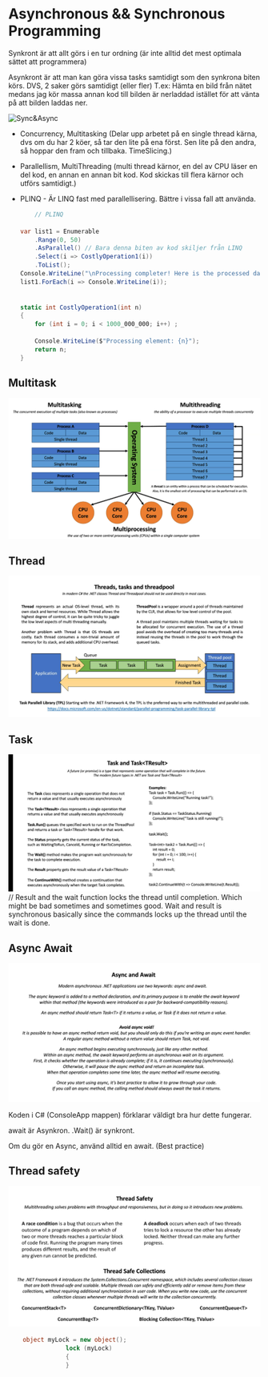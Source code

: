 # Asynchronous && Synchronous Programming

Synkront är att allt görs i en tur ordning (är inte alltid det mest optimala sättet att programmera)

Asynkront är att man kan göra vissa tasks samtidigt som den synkrona biten körs. DVS, 2 saker görs samtidigt (eller fler) T.ex: Hämta en bild från nätet medans jag kör massa annan kod till bilden är nerladdad istället för att vänta på att bilden laddas ner.



![Sync&Async]()





* Concurrency, Multitasking (Delar upp arbetet på en single thread kärna, dvs om du har 2 köer, så tar den lite på ena först. Sen lite på den andra, så hoppar den fram och tillbaka. TimeSlicing.)


* Parallellism, MultiThreading (multi thread kärnor, en del av CPU läser en del kod, en annan en annan bit kod. Kod skickas till flera kärnor och utförs samtidigt.) 

* PLINQ - Är LINQ fast med parallellisering. Bättre i vissa fall att använda.
    ```C#
        // PLINQ

    var list1 = Enumerable
        .Range(0, 50)
        .AsParallel() // Bara denna biten av kod skiljer från LINQ
        .Select(i => CostlyOperation1(i))
        .ToList();
    Console.WriteLine("\nProcessing completer! Here is the processed data:\n");
    list1.ForEach(i => Console.WriteLine(i));


    static int CostlyOperation1(int n)
    {
        for (int i = 0; i < 1000_000_000; i++) ;
        
        Console.WriteLine($"Processing element: {n}");
        return n;
    }
    ```


## Multitask
![Multitask](MultiTask&Thread.png)


## Thread

![Thread](Thread.png)


## Task

![Task](Task.png)
// Result and the wait function locks the thread until completion. Which might be bad sometimes and sometimes good. Wait and result is synchronous basically since the commands locks up the thread until the wait is done.

## Async Await

![ASyncAwait](AsyncAwait.png)

Koden i C# (ConsoleApp mappen) förklarar väldigt bra hur dette fungerar.

await är Asynkron. .Wait() är synkront.

Om du gör en Async, använd alltid en await. (Best practice)



## Thread safety

![ThreadSafety](ThreadSafety.png)
```C#
    object myLock = new object();
                lock (myLock) 
                { 
                }
```